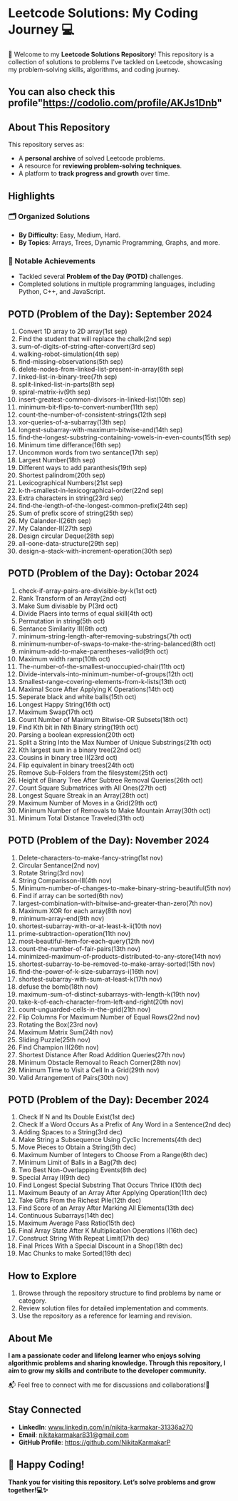 # Leetcode Solutions: My Coding Journey 💻

🚀 Welcome to my **Leetcode Solutions Repository**! This repository is a collection of solutions to problems I've tackled on Leetcode, showcasing my problem-solving skills, algorithms, and coding journey.

## You can also check this profile"https://codolio.com/profile/AKJs1Dnb"

## About This Repository  

This repository serves as:  
- A **personal archive** of solved Leetcode problems.  
- A resource for **reviewing problem-solving techniques**.  
- A platform to **track progress and growth** over time.  

## Highlights  

### 🗂️ Organized Solutions  
- **By Difficulty**: Easy, Medium, Hard.  
- **By Topics**: Arrays, Trees, Dynamic Programming, Graphs, and more.  

### 🌟 Notable Achievements  
- Tackled several **Problem of the Day (POTD)** challenges.  
- Completed solutions in multiple programming languages, including Python, C++, and JavaScript.  

## POTD (Problem of the Day): September 2024
1. Convert 1D array to 2D array(1st sep)
2. Find the student that will replace the chalk(2nd sep)
3. sum-of-digits-of-string-after-convert(3rd sep)
4. walking-robot-simulation(4th sep)
5. find-missing-observations(5th sep)
6. delete-nodes-from-linked-list-present-in-array(6th sep)
7. linked-list-in-binary-tree(7th sep)
8. split-linked-list-in-parts(8th sep)
9. spiral-matrix-iv(9th sep)
10. insert-greatest-common-divisors-in-linked-list(10th sep)
11. minimum-bit-flips-to-convert-number(11th sep)
12. count-the-number-of-consistent-strings(12th sep)
13. xor-queries-of-a-subarray(13th sep)
14. longest-subarray-with-maximum-bitwise-and(14th sep)
15. find-the-longest-substring-containing-vowels-in-even-counts(15th sep)
16. Minimum time differance(16th sep)
17. Uncommon words from two sentance(17th sep)
18. Largest Number(18th sep)
19. Different ways to add paranthesis(19th sep)
20. Shortest palindrom(20th sep)
21. Lexicographical Numbers(21st sep)
22. k-th-smallest-in-lexicographical-order(22nd sep)
23. Extra characters in string(23rd sep)
24. find-the-length-of-the-longest-common-prefix(24th sep)
25. Sum of prefix score of string(25th sep)
26. My Calander-I(26th sep)
27. My Calander-II(27th sep)
28. Design circular Deque(28th sep)
29. all-oone-data-structure(29th sep)
30. design-a-stack-with-increment-operation(30th sep)

## POTD (Problem of the Day): Octobar 2024
1. check-if-array-pairs-are-divisible-by-k(1st oct)
2. Rank Transform of an Array(2nd oct)
3. Make Sum divisable by P(3rd oct)
4. Divide Plaers into terms of equal skill(4th oct)
5. Permutation in string(5th oct)
6. Sentance Similarity III(6th oct)
7. minimum-string-length-after-removing-substrings(7th oct)
8. minimum-number-of-swaps-to-make-the-string-balanced(8th oct)
9. minimum-add-to-make-parentheses-valid(9th oct)
10. Maximum width ramp(10th oct)
11. The-number-of-the-smallest-unoccupied-chair(11th oct)
12. Divide-intervals-into-minimum-number-of-groups(12th oct)
13. Smallest-range-covering-elements-from-k-lists(13th oct)
14. Maximal Score After Applying K Operations(14th oct)
15. Seperate black and white balls(15th oct)
16. Longest Happy String(16th oct)
17. Maximum Swap(17th oct)
18. Count Number of Maximum Bitwise-OR Subsets(18th oct)
19. Find Kth bit in Nth Binary string(19th oct)
20. Parsing a boolean expression(20th oct)
21. Split a String Into the Max Number of Unique Substrings(21th oct)
22. Kth largest sum in a binary tree(22nd oct)
23. Cousins in binary tree II(23rd oct)
24. Flip equivalent in binary trees(24th oct)
25. Remove Sub-Folders from the filesystem(25th oct)
26. Height of Binary Tree After Subtree Removal Queries(26th oct)
27. Count Square Submatrices with All Ones(27th oct)
28. Longest Square Streak in an Array(28th oct)
29. Maximum Number of Moves in a Grid(29th oct)
30. Minimum Number of Removals to Make Mountain Array(30th oct)
31. Minimum Total Distance Traveled(31th oct)

## POTD (Problem of the Day): November 2024
1. Delete-characters-to-make-fancy-string(1st nov)
2. Circular Sentance(2nd nov)
3. Rotate String(3rd nov)
4. String Comparisson-III(4th nov)
5. Minimum-number-of-changes-to-make-binary-string-beautiful(5th nov)
6. Find if array can be sorted(6th nov)
7. largest-combination-with-bitwise-and-greater-than-zero(7th nov)
8. Maximum XOR for each array(8th nov)
9. minimum-array-end(9th nov)
10. shortest-subarray-with-or-at-least-k-ii(10th nov)
11. prime-subtraction-operation(11th nov)
12. most-beautiful-item-for-each-query(12th nov)
13. count-the-number-of-fair-pairs(13th nov)
14. minimized-maximum-of-products-distributed-to-any-store(14th nov)
15. shortest-subarray-to-be-removed-to-make-array-sorted(15th nov)
16. find-the-power-of-k-size-subarrays-i(16th nov)
17. shortest-subarray-with-sum-at-least-k(17th nov)
18. defuse the bomb(18th nov)
19. maximum-sum-of-distinct-subarrays-with-length-k(19th nov)
20. take-k-of-each-character-from-left-and-right(20th nov)
21. count-unguarded-cells-in-the-grid(21th nov)
22. Flip Columns For Maximum Number of Equal Rows(22nd nov)
23. Rotating the Box(23rd nov)
24. Maximum Matrix Sum(24th nov)
25. Sliding Puzzle(25th nov)
26. Find Champion II(26th nov)
27. Shortest Distance After Road Addition Queries(27th nov)
28. Minimum Obstacle Removal to Reach Corner(28th nov)
29. Minimum Time to Visit a Cell In a Grid(29th nov)
30. Valid Arrangement of Pairs(30th nov)

## POTD (Problem of the Day): December 2024
1. Check If N and Its Double Exist(1st dec)
2. Check If a Word Occurs As a Prefix of Any Word in a Sentence(2nd dec)
3. Adding Spaces to a String(3rd dec)
4. Make String a Subsequence Using Cyclic Increments(4th dec)
5. Move Pieces to Obtain a String(5th dec)
6. Maximum Number of Integers to Choose From a Range(6th dec)
7. Minimum Limit of Balls in a Bag(7th dec)
8. Two Best Non-Overlapping Events(8th dec)
9. Special Array II(9th dec)
10. Find Longest Special Substring That Occurs Thrice I(10th dec)
11. Maximum Beauty of an Array After Applying Operation(11th dec)
12. Take Gifts From the Richest Pile(12th dec)
13. Find Score of an Array After Marking All Elements(13th dec)
14. Continuous Subarrays(14th dec)
15. Maximum Average Pass Ratio(15th dec)
16. Final Array State After K Multiplication Operations I(16th dec)
17. Construct String With Repeat Limit(17th dec)
18. Final Prices With a Special Discount in a Shop(18th dec)
19. Mac Chunks to make Sorted(19th dec)

## How to Explore  

1. Browse through the repository structure to find problems by name or category.  
2. Review solution files for detailed implementation and comments.  
3. Use the repository as a reference for learning and revision.  

## About Me  

**I am a passionate coder and lifelong learner who enjoys solving algorithmic problems and sharing knowledge. Through this repository, I aim to grow my skills and contribute to the developer community.** 

📬 Feel free to connect with me for discussions and collaborations!🤝

## Stay Connected  

- **LinkedIn**: www.linkedin.com/in/nikita-karmakar-31336a270
- **Email**: nikitakarmakar831@gmail.com 
- **GitHub Profile**: https://github.com/NikitaKarmakarP

## 🎉 Happy Coding!
**Thank you for visiting this repository. Let’s solve problems and grow together!💻✨**
